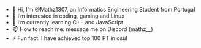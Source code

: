 - 👋 Hi, I’m @Mathz1307, an Informatics Engineering Student from Portugal
- 👀 I’m interested in coding, gaming and Linux
- 🌱 I’m currently learning C++ and JavaScript
- 📫 How to reach me: message me on Discord (mathz__)
- ⚡ Fun fact: I have achieved top 100 PT in osu!

<!---
Mathz1307/Mathz1307 is a ✨ special ✨ repository because its `README.md` (this file) appears on your GitHub profile.
You can click the Preview link to take a look at your changes.
--->
